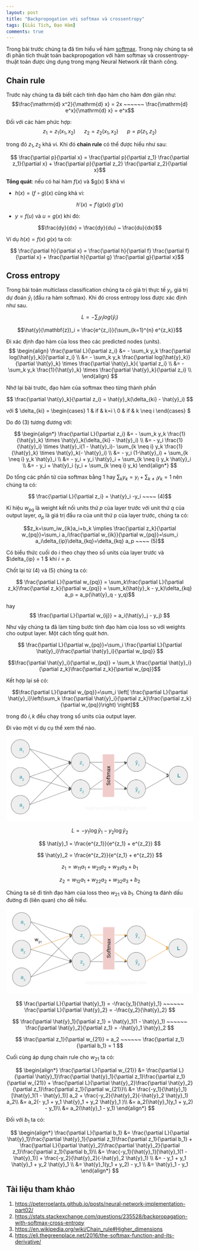 ```yaml
---
layout: post
title: "Backpropogation với softmax và crossentropy"
tags: [Giải Tích, Đạo Hàm]
comments: true
---
```


Trong bài trước chúng ta đã tìm hiểu về hàm [softmax](https://huytranvan2010.github.io/Derivative-softmax/). Trong này chúng ta sẽ đi phân tích thuật toán backpropogation với hàm softmax và crossentropy- thuật toán được ứng dụng trong mạng Neural Network rất thành công.

## Chain rule

Trước này chúng ta đã biết cách tính đạo hàm cho hàm đơn giản như:
$$\frac{\mathrm{d} x^2}{\mathrm{d} x} = 2x  ~~~~~~ \frac{\mathrm{d} e^x}{\mathrm{d} x} = e^x$$

Đối với các hàm phức hợp:
$$z_1 = z_1(x_1, x_2) ~~~~~~ z_2 = z_2(x_1, x_2) ~~~~~~ p = p(z_1, z_2)$$

trong đó $z_1, z_2$ khả vi. Khi đó **chain rule** có thể được hiểu như sau:

$$ \frac{\partial p}{\partial x} = \frac{\partial p}{\partial z_1} \frac{\partial z_1}{\partial x} +  \frac{\partial p}{\partial z_2} \frac{\partial z_2}{\partial x}$$

**Tổng quát**: nếu có hai hàm $f(x)$ và $g(x) $ khả vi
- $h(x) = (f \circ g)(x)$ cũng khả vi:

$$h'(x) = f'(g(x)) ~g'(x)$$

- $y = f(u)$ và $u = g(x)$ khi đó:

$$\frac{dy}{dx} = \frac{dy}{du} ~ \frac{du}{dx}$$

Ví dụ $h(x) = f(x) ~ g(x)$ ta có:

$$ \frac{\partial h}{\partial x} = \frac{\partial h}{\partial f} \frac{\partial f}{\partial x} +  \frac{\partial h}{\partial g} \frac{\partial g}{\partial x}$$

## Cross entropy

Trong bài toán multiclass classification chúng ta có giá trị thực tế $y_i$, giá trị dự đoán $\hat{y}_i$ (đầu ra hàm softmax). Khi đó cross entropy loss được xác định như sau.

$$ L = - \sum_i y_i log(\hat{y}_i) $$

$$\hat{y}(\mathbf{z})_i = \frac{e^{z_i}}{\sum_{k=1}^{n} e^{z_k}}$$

Đi xác định đạo hàm của loss theo các predicted nodes (units).
$$ 
\begin{align}
\frac{\partial L}{\partial z_i} &= - \sum_k y_k \frac{\partial log(\hat{y}_k)}{\partial z_i} \\
&= - \sum_k y_k \frac{\partial log(\hat{y}_k)}{\partial \hat{y}_k} \times \frac{\partial \hat{y}_k}{ \partial z_i} \\
&= - \sum_k y_k \frac{1}{\hat{y}_k} \times \frac{\partial \hat{y}_k}{\partial z_i} \\
\end{align}
$$

Nhớ lại bài trước, đạo hàm của softmax theo từng thành phần

$$ \frac{\partial \hat{y}_k}{\partial z_i} =  \hat{y}_k(\delta_{ki} - \hat{y}_i) $$

với $ \delta_{ki} = \begin{cases} 
1 & if & k=i \\ 
0 & if & k \neq i 
\end{cases} $

Do đó (3) tương đương với:

$$ 
\begin{align*}
\frac{\partial L}{\partial z_i} &= - \sum_k y_k \frac{1}{\hat{y}_k} \times \hat{y}_k(\delta_{ki} - \hat{y}_i) \\
&= - y_i \frac{1}{\hat{y}_i} \times \hat{y}_i(1 - \hat{y}_i)- \sum_{k \neq i} y_k \frac{1}{\hat{y}_k} \times \hat{y}_k(- \hat{y}_i)  \\
&= - y_i (1-\hat{y}_i) + \sum_{k \neq i} y_k \hat{y}_i \\
&= - y_i + y_i \hat{y}_i + \sum_{k \neq i} y_k \hat{y}_i \\
&= - y_i + \hat{y}_i (y_i + \sum_{k \neq i} y_k)
\end{align*}
$$

Do tổng các phần tử của softmax bằng 1 hay $\sum_k y_k = y_i + \sum_{k \neq i} y_k = 1$ nên chúng ta có:

$$ \frac{\partial L}{\partial z_i} = \hat{y}_i -y_i ~~~~ (4)$$ 

Kí hiệu $w_{pq}$ là weight kết nối units thứ $p$ của layer trước với unit thứ $q$ của output layer, $a_p$ là giá trị đầu ra của unit thứ p của layer trước, chúng ta có:

$$z_k=\sum_iw_{ik}a_i+b_k \implies \frac{\partial z_k}{\partial w_{pq}}=\sum_i a_i\frac{\partial w_{ik}}{\partial w_{pq}}=\sum_i a_i\delta_{ip}\delta_{kq}=\delta_{kq} a_p ~~~~ (5)$$

Có biểu thức cuối do $i$ theo chạy theo số units của layer trước và $\delta_{ip} = 1 $ khi $i=p$.

Chốt lại từ (4) và (5) chúng ta có:

$$ \frac{\partial L}{\partial w_{pq}} = \sum_k\frac{\partial L}{\partial z_k}\frac{\partial z_k}{\partial w_{pq}} = \sum_k(\hat{y}_k - y_k)\delta_{kq} a_p = a_p(\hat{y}_q - y_q)$$ 

hay 
$$ \frac{\partial L}{\partial w_{ij}} = a_i(\hat{y}_j - y_j) $$

Như vậy chúng ta đã làm từng bước tính đạo hàm của loss so với weights cho output layer. Một cách tổng quát hơn.

$$ \frac{\partial L}{\partial w_{pq}}=\sum_i \frac{\partial L}{\partial \hat{y}_i}\frac{\partial \hat{y}_i}{\partial w_{pq}} $$

$$\frac{\partial \hat{y}_i}{\partial w_{pq}} = \sum_k \frac{\partial \hat{y}_i}{\partial z_k}\frac{\partial z_k}{\partial w_{pq}}$$

Kết hợp lại sẽ có:

$$\frac{\partial L}{\partial w_{pq}}=\sum_i \left[ \frac{\partial L}{\partial \hat{y}_i}\left(\sum_k \frac{\partial \hat{y}_i}{\partial z_k}\frac{\partial z_k}{\partial w_{pq}}\right) \right]$$

trong đó $i, k$ đều chạy trong số units của output layer.

Đi vào một ví dụ cụ thể xem thế nào.

<img src="../images/backpropogation/0.png" alt="softmax layer">

$$ L=-y_1\log \hat{y}_1 - y_2\log \hat{y}_2 $$

$$ \hat{y}_1 = \frac{e^{z_1}}{e^{z_1} + e^{z_2}} $$

$$ \hat{y}_2 = \frac{e^{z_2}}{e^{z_1} + e^{z_2}} $$

$$ z_1 = w_{11}a_1 + w_{21}a_2 + w_{31}a_3 + b_1 $$

$$ z_2 = w_{12}a_1 + w_{22}a_2 + w_{32}a_3 + b_2 $$

Chúng ta sẽ đi tính đạo hàm của loss theo $w_{21}$ và $b_1$. Chúng ta đánh dấu đường đi (liên quan) cho dễ hiểu.

<img src="../images/backpropogation/1.png" alt="Phân quan tâm">

$$ \frac{\partial L}{\partial \hat{y}_1} = -\frac{y_1}{\hat{y}_1} ~~~~~~ \frac{\partial L}{\partial \hat{y}_2} = -\frac{y_2}{\hat{y}_2} $$

$$ \frac{\partial \hat{y}_1}{\partial z_1} = \hat{y}_1(1 - \hat{y}_1) ~~~~~~ \frac{\partial \hat{y}_2}{\partial z_1} = -\hat{y}_1 \hat{y}_2 $$

$$ \frac{\partial z_1}{\partial w_{21}} = a_2 ~~~~~~ \frac{\partial z_1}{\partial b_1} = 1 $$

Cuối cùng áp dụng chain rule cho $w_{21}$ ta có:

$$ 
\begin{align*}
\frac{\partial L}{\partial w_{21}} &= \frac{\partial L}{\partial \hat{y}_1}\frac{\partial \hat{y}_1}{\partial z_1}\frac{\partial z_1}{\partial w_{21}} + \frac{\partial L}{\partial \hat{y}_2}\frac{\partial \hat{y}_2}{\partial z_1}\frac{\partial z_1}{\partial w_{21}}\\
&= \frac{-y_1}{\hat{y}_1}[\hat{y}_1(1 - \hat{y}_1)] a_2 + \frac{-y_2}{\hat{y}_2}(-\hat{y}_2 \hat{y}_1) a_2\\
&= a_2(- y_1 + y_1 \hat{y}_1 + y_2 \hat{y}_1 )\\
&= a_2(\hat{y}_1(y_1 + y_2) - y_1)\\
&= a_2(\hat{y}_1 - y_1)
\end{align*}
$$

Đối với $b_1$ ta có:

$$ 
\begin{align*}
\frac{\partial L}{\partial b_1} &= \frac{\partial L}{\partial \hat{y}_1}\frac{\partial \hat{y}_1}{\partial z_1}\frac{\partial z_1}{\partial b_1} + \frac{\partial L}{\partial \hat{y}_2}\frac{\partial \hat{y}_2}{\partial z_1}\frac{\partial z_1}{\partial b_1}\\
&= \frac{-y_1}{\hat{y}_1}[\hat{y}_1(1 - \hat{y}_1)] + \frac{-y_2}{\hat{y}_2}(-\hat{y}_2 \hat{y}_1) \\
&= - y_1 + y_1 \hat{y}_1 + y_2 \hat{y}_1 \\
&= \hat{y}_1(y_1 + y_2) - y_1 \\
&= \hat{y}_1 - y_1
\end{align*}
$$

## Tài liệu tham khảo 
1. https://peterroelants.github.io/posts/neural-network-implementation-part02/
2. https://stats.stackexchange.com/questions/235528/backpropagation-with-softmax-cross-entropy 
3. https://en.wikipedia.org/wiki/Chain_rule#Higher_dimensions
4. https://eli.thegreenplace.net/2016/the-softmax-function-and-its-derivative/